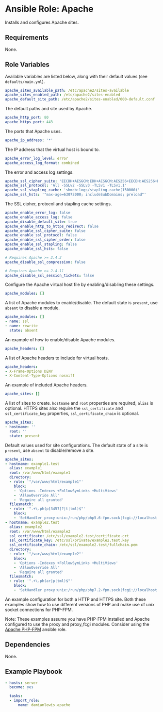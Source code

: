 # Ansible Role: Apache
Installs and configures Apache sites.

## Requirements
None.

## Role Variables
Available variables are listed below, along with their default values (see `defaults/main.yml`).

```yaml
apache_sites_available_path: /etc/apache2/sites-available
apache_sites_enabled_path: /etc/apache2/sites-enabled
apache_default_site_path: /etc/apache2/sites-enabled/000-default.conf
```
The default paths and site used by Apache.

```yaml
apache_http_port: 80
apache_https_port: 443
```
The ports that Apache uses.

```yaml
apache_ip_address: '*'
```
The IP address that the virtual host is bound to.

```yaml
apache_error_log_level: error
apache_access_log_format: combined
```
The error and access log settings.

```yaml
apache_ssl_cipher_suite: 'EECDH+AESGCM:EDH+AESGCM:AES256+EECDH:AES256+EDH'
apache_ssl_protocol: 'All -SSLv2 -SSLv3 -TLSv1 -TLSv1.1'
apache_ssl_stapling_cache: 'shmcb:logs/stapling-cache(150000)'
apache_ssl_hsts: '"max-age=63072000; includeSubDomains; preload"'
```
The SSL cipher, protocol and stapling cache settings.

```yaml
apache_enable_error_log: false
apache_enable_access_log: false
apache_disable_default_site: true
apache_enable_http_to_https_redirect: false
apache_enable_ssl_cipher_suite: false
apache_enable_ssl_protocol: false
apache_enable_ssl_cipher_order: false
apache_enable_ssl_stapling: false
apache_enable_ssl_hsts: false

# Requires Apache >= 2.4.3
apache_disable_ssl_compression: false

# Requires Apache >= 2.4.11
apache_disable_ssl_session_tickets: false
```
Configure the Apache virtual host file by enabling/disabling these settings.

```yaml
apache_modules: []
```
A list of Apache modules to enable/disable. The default state is `present`, use `absent` to disable a module.

```yaml
apache_modules: []
- name: ssl
- name: rewrite
  state: absent
```
An example of how to enable/disable Apache modules.

```yaml
apache_headers: []
```
A list of Apache headers to include for virtual hosts.

```yaml
apache_headers:
- X-Frame-Options DENY
- X-Content-Type-Options nosniff
```
An example of included Apache headers.

```yaml
apache_sites: []
```
A list of sites to create. `hostname` and `root` properties are required, `alias` is optional. HTTPS sites also require the `ssl_certificate` and `ssl_certificate_key` properties, `ssl_certificate_chain` is optional.

```yaml
apache_sites:
- hostname: ''
  root: ''
  state: present
```
Default values used for site configurations. The default state of a site is `present`, use `absent` to disable/remove a site.

```yaml
apache_sites:
- hostname: example1.test
  alias: example1
  root: /var/www/html/example1
  directory:
  - rule: '"/var/www/html/example1"'
    block:
    - 'Options -Indexes +FollowSymLinks +MultiViews'
    - 'AllowOverride All'
    - 'Require all granted'
  filesmatch:
  - rule: '".+\.ph(p[3457]?|t|tml)$"'
    block:
    - 'SetHandler proxy:unix:/run/php/php5.6-fpm.sock|fcgi://localhost'
- hostname: example2.test
  alias: example2
  root: /var/www/html/example2
  ssl_certificate: /etc/ssl/example2.test/certificate.crt
  ssl_certificate_key: /etc/ssl/private/example2.test.key
  ssl_certificate_chain: /etc/ssl/example2.test/fullchain.pem
  directory:
  - rule: '"/var/www/html/example2"'
    block:
    - 'Options -Indexes +FollowSymLinks +MultiViews'
    - 'AllowOverride All'
    - 'Require all granted'
  filesmatch:
  - rule: '".+\.ph(ar|p|tml)$"'
    block:
    - 'SetHandler proxy:unix:/run/php/php7.2-fpm.sock|fcgi://localhost'
```
An example configuration for both a HTTP and HTTPS site. Both these examples show how to use different versions of PHP and make use of unix socket connections for PHP-FPM.

Note: These examples assume you have PHP-FPM installed and Apache configured to use the proxy and proxy_fcgi modules. Consider using the [Apache PHP-FPM](https://github.com/damianlewis/ansible-role-apache-php-fpm) ansible role.

## Dependencies
None.

## Example Playbook
```yaml
- hosts: server
  become: yes

  tasks:
  - import_role:
      name: damianlewis.apache
```
